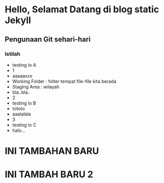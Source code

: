 # Hello, Selamat Datang di blog static Jekyll #
## Pengunaan Git sehari-hari ##

### Istilah ###
* testing lo A
* 1
* aaaaaxxx
* Working Folder : folter tempat file-file kita berada
* Staging Area : wilayah
* bla..bla..
* 2
* testing lo B
* tototo
* aaalalala
* 3
* testing lo C
* halo...

# INI TAMBAHAN BARU #

# INI TAMBAH BARU 2 #